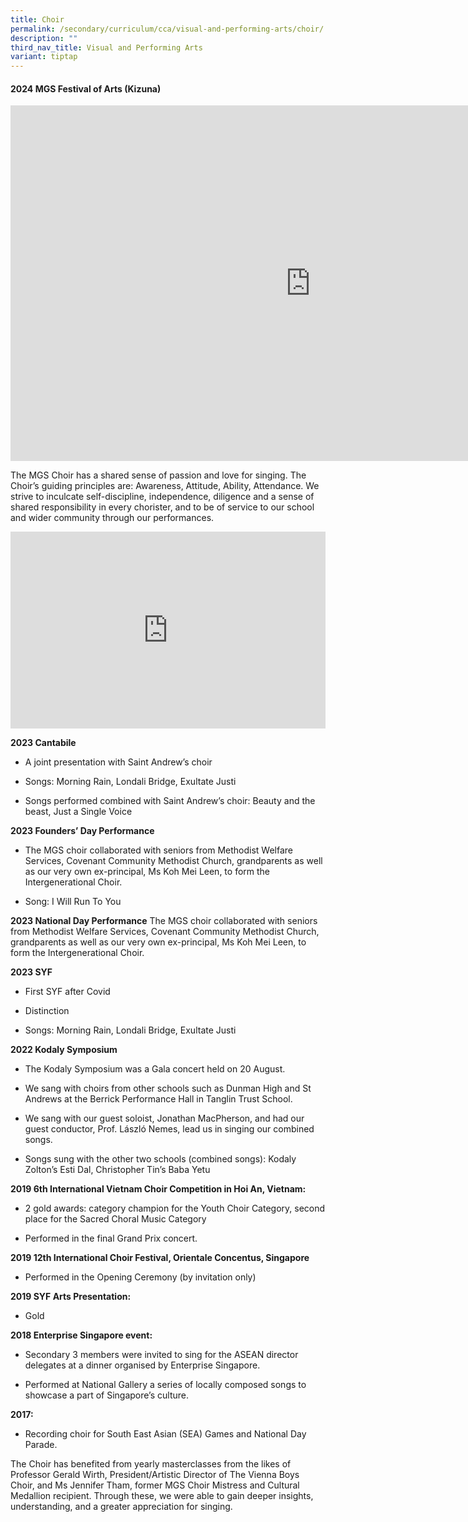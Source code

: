 ```yaml
---
title: Choir
permalink: /secondary/curriculum/cca/visual-and-performing-arts/choir/
description: ""
third_nav_title: Visual and Performing Arts
variant: tiptap
---
```

<h4><strong>2024 MGS Festival of Arts (Kizuna)</strong></h4>
<div class="iframe-wrapper">
<iframe height="569" width="960" allowfullscreen="true" frameborder="0" src="https://docs.google.com/presentation/d/e/2PACX-1vRqWkFVLA03jJR2d8PutsxFevTyWsMnDnScFIiohOU0CmNYL7Sgxt6qO2QMHtKtI7frKnhAOpUcVHA1/embed?start=false&amp;loop=false&amp;delayms=3000"></iframe>
</div>
<p>The MGS Choir has a shared sense of passion and love for singing. The
Choir’s guiding principles are: Awareness, Attitude, Ability, Attendance.
We strive to inculcate self-discipline, independence, diligence and a sense
of shared responsibility in every chorister, and to be of service to our
school and wider community through our performances.</p>
<div class="iframe-wrapper">
<iframe height="315" width="100%" allowfullscreen="true" frameborder="0" src="https://docs.google.com/presentation/d/e/2PACX-1vRgraTtdnHlyth6_vS5bkdLVj-pW4QzzyqmM6yORqQUPTFOYb0lvFzLFLFX30vXd-flL43LTGKau3-0/embed?start=true&amp;loop=true&amp;delayms=3000"></iframe>
</div>
<p><strong>2023 Cantabile</strong>
</p>
<ul data-tight="true" class="tight">
<li>
<p>A joint presentation with Saint Andrew’s choir</p>
</li>
<li>
<p>Songs: Morning Rain, Londali Bridge, Exultate Justi</p>
</li>
<li>
<p>Songs performed combined with Saint Andrew’s choir: Beauty and the beast,
Just a Single Voice</p>
</li>
</ul>
<p><strong>2023 Founders’ Day Performance</strong>
</p>
<ul data-tight="true" class="tight">
<li>
<p>The MGS choir collaborated with seniors from Methodist Welfare Services,
Covenant Community Methodist Church, grandparents as well as our very own
ex-principal, Ms Koh Mei Leen, to form the Intergenerational Choir.</p>
</li>
<li>
<p>Song: I Will Run To You</p>
</li>
</ul>
<p><strong>2023 National Day Performance</strong> The MGS choir collaborated
with seniors from Methodist Welfare Services, Covenant Community Methodist
Church, grandparents as well as our very own ex-principal, Ms Koh Mei Leen,
to form the Intergenerational Choir.</p>
<p><strong>2023 SYF</strong>
</p>
<ul data-tight="true" class="tight">
<li>
<p>First SYF after Covid</p>
</li>
<li>
<p>Distinction</p>
</li>
<li>
<p>Songs: Morning Rain, Londali Bridge, Exultate Justi</p>
</li>
</ul>
<p><strong>2022 Kodaly Symposium</strong>
</p>
<ul data-tight="true" class="tight">
<li>
<p>The Kodaly Symposium was a Gala concert held on 20 August.</p>
</li>
<li>
<p>We sang with choirs from other schools such as Dunman High and St Andrews
at the Berrick Performance Hall in Tanglin Trust School.</p>
</li>
<li>
<p>We sang with our guest soloist, Jonathan MacPherson, and had our guest
conductor, Prof. László Nemes, lead us in singing our combined songs.</p>
</li>
<li>
<p>Songs sung with the other two schools (combined songs): Kodaly Zolton’s
Esti Dal, Christopher Tin’s Baba Yetu</p>
</li>
</ul>
<p><strong>2019 6th International Vietnam Choir Competition in Hoi An, Vietnam:</strong>
</p>
<ul data-tight="true" class="tight">
<li>
<p>2 gold awards: category champion for the Youth Choir Category, second
place for the Sacred Choral Music Category</p>
</li>
<li>
<p>Performed in the final Grand Prix concert.</p>
</li>
</ul>
<p><strong>2019 12th International Choir Festival, Orientale Concentus, Singapore</strong>
</p>
<ul data-tight="true" class="tight">
<li>
<p>Performed in the Opening Ceremony (by invitation only)</p>
</li>
</ul>
<p><strong>2019 SYF Arts Presentation:</strong>
</p>
<ul data-tight="true" class="tight">
<li>
<p>Gold</p>
</li>
</ul>
<p><strong>2018 Enterprise Singapore event:</strong>
</p>
<ul data-tight="true" class="tight">
<li>
<p>Secondary 3 members were invited to sing for the ASEAN director delegates
at a dinner organised by Enterprise Singapore.</p>
</li>
<li>
<p>Performed at National Gallery a series of locally composed songs to showcase
a part of Singapore’s culture.</p>
</li>
</ul>
<p><strong>2017:</strong>
</p>
<ul data-tight="true" class="tight">
<li>
<p>Recording choir for South East Asian (SEA) Games and National Day Parade.</p>
</li>
</ul>
<p>The Choir has benefited from yearly masterclasses from the likes of Professor
Gerald Wirth, President/Artistic Director of The Vienna Boys Choir, and
Ms Jennifer Tham, former MGS Choir Mistress and Cultural Medallion recipient.
Through these, we were able to gain deeper insights, understanding, and
a greater appreciation for singing.</p>
<p></p>